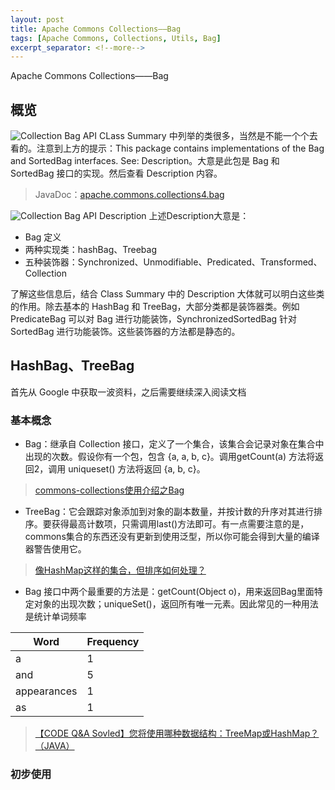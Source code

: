 ```yaml
---
layout: post
title: Apache Commons Collections——Bag
tags: [Apache Commons, Collections, Utils, Bag]
excerpt_separator: <!--more-->
---
```

Apache Commons Collections——Bag
<!--more-->
## 概览
![Collection Bag API](https://i.imgur.com/nLMJGVZ.jpg)
CLass Summary 中列举的类很多，当然是不能一个个去看的。注意到上方的提示：This package contains implementations of the Bag and SortedBag interfaces. See: Description。大意是此包是 Bag 和 SortedBag 接口的实现。然后查看 Description 内容。
> JavaDoc：[apache.commons.collections4.bag](https://commons.apache.org/proper/commons-collections/javadocs/api-4.2/index.html)

![Collection Bag API Description](https://i.imgur.com/F1U005B.jpg)
上述Description大意是：
- Bag 定义
- 两种实现类：hashBag、Treebag
- 五种装饰器：Synchronized、Unmodifiable、Predicated、Transformed、Collection

了解这些信息后，结合 Class Summary 中的 Description 大体就可以明白这些类的作用。除去基本的 HashBag 和 TreeBag，大部分类都是装饰器类。例如 PredicateBag 可以对 Bag 进行功能装饰，SynchronizedSortedBag 针对 SortedBag 进行功能装饰。这些装饰器的方法都是静态的。 

## HashBag、TreeBag
首先从 Google 中获取一波资料，之后需要继续深入阅读文档

### 基本概念
- Bag：继承自 Collection 接口，定义了一个集合，该集合会记录对象在集合中出现的次数。假设你有一个包，包含 {a, a, b, c}。调用getCount(a) 方法将返回2，调用 uniqueset() 方法将返回 {a, b, c}。
> [commons-collections使用介绍之Bag](https://blog.csdn.net/jianggujin/article/details/51069087)
- TreeBag：它会跟踪对象添加到对象的副本数量，并按计数的升序对其进行排序。要获得最高计数项，只需调用last()方法即可。有一点需要注意的是，commons集合的东西还没有更新到使用泛型，所以你可能会得到大量的编译器警告使用它。
> [像HashMap这样的集合，但排序如何处理？](https://oomake.com/question/365265)
- Bag 接口中两个最重要的方法是：getCount(Object o)，用来返回Bag里面特定对象的出现次数；uniqueSet()，返回所有唯一元素。因此常见的一种用法是统计单词频率

Word          | Frequency
------------- | -------------
a  			  |   1
and  		  |   5
appearances   |   1
as            |   1
> [【CODE Q&A Sovled】您将使用哪种数据结构：TreeMap或HashMap？（JAVA）](https://code.i-harness.com/zh-CN/q/49d23)

### 初步使用
